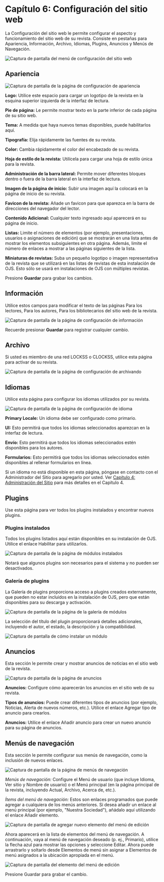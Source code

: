 # Capítulo 6: Configuración del sitio web

La Configuración del sitio web le permite configurar el aspecto y funcionamiento del sitio web de su revista. Consiste en pestañas para Apariencia, Información, Archivo, Idiomas, Plugins, Anuncios y Menús de Navegación.

![Captura de pantalla del menú de configuración del sitio web](./assets/image98.png)

## Apariencia

![Captura de pantalla de la página de configuración de apariencia](./assets/image126.png)

**Logo:** Utilice este espacio para cargar un logotipo de la revista en la esquina superior izquierda de la interfaz de lectura.

**Pie de página:** Le permite mostrar texto en la parte inferior de cada página de su sitio web.

**Tema:** A medida que haya nuevos temas disponibles, puede habilitarlos aquí.

**Tipografía:** Elija rápidamente las fuentes de su revista.

**Color:** Cambia rápidamente el color del encabezado de su revista.

**Hoja de estilo de la revista:** Utilícela para cargar una hoja de estilo única para la revista.

**Administración de la barra lateral:** Permite mover diferentes bloques dentro o fuera de la barra lateral en la interfaz de lectura.

**Imagen de la página de inicio:** Subir una imagen aquí la colocará en la página de inicio de su revista.

**Favicon de la revista:** Añade un favicon para que aparezca en la barra de direcciones del navegador del lector.

**Contenido Adicional:** Cualquier texto ingresado aquí aparecerá en su página de inicio.

**Listas:** Limite el número de elementos (por ejemplo, presentaciones, usuarios o asignaciones de edición) que se mostrarán en una lista antes de mostrar los elementos subsiguientes en otra página. Además, limite el número de enlaces a mostrar a las páginas siguientes de la lista.

**Miniaturas de revistas:** Suba un pequeño logotipo o imagen representativa de la revista que se utilizará en las listas de revistas de esta instalación de OJS. Esto sólo se usará en instalaciones de OJS con múltiples revistas.

Presione **Guardar** para grabar los cambios.

## Información

Utilice estos campos para modificar el texto de las páginas Para los lectores, Para los autores, Para los bibliotecarios del sitio web de la revista.

![Captura de pantalla de la página de configuración de información](./assets/image59.png)

Recuerde presionar **Guardar** para registrar cualquier cambio.

## Archivo

Si usted es miembro de una red LOCKSS o CLOCKSS, utilice esta página para activar de su revista.

![Captura de pantalla de la página de configuración de archivando](./assets/image157.png)

## Idiomas

Utilice esta página para configurar los idiomas utilizados por su revista.

![Captura de pantalla de la página de configuración de idioma](./assets/image116.png)

**Primary Locale:** Un idioma debe ser configurado como primario.

**UI:** Esto permitirá que todos los idiomas seleccionados aparezcan en la interfaz de lectura.

**Envío:** Esto permitirá que todos los idiomas seleccionados estén disponibles para los autores.

**Formularios:** Esto permitirá que todos los idiomas seleccionados estén disponibles al rellenar formularios en línea.

Si un idioma no está disponible en esta página, póngase en contacto con el Administrador del Sitio para agregarlo por usted. Ver  [Capítulo 4: Administración del Sitio](./site-administration.md) para más detalles en el Capítulo 4.

## Plugins
Use esta página para ver todos los plugins instalados y encontrar nuevos plugins.

### Plugins instalados
Todos los plugins listados aquí están disponibles en su instalación de OJS. Utilice el enlace Habilitar para utilizarlos.

![Captura de pantalla de la página de módulos instalados](./assets/image70.png)

Notará que algunos plugins son necesarios para el sistema y no pueden ser desactivados.

### Galería de plugins
La Galería de plugins proporciona acceso a plugins creados externamente, que pueden no estar incluidos en la instalación de OJS, pero que están disponibles para su descarga y activación.

![Captura de pantalla de la página de la galería de módulos](./assets/image54.png)

La selección del título del plugin proporcionará detalles adicionales, incluyendo el autor, el estado, la descripción y la compatibilidad.

![Captura de pantalla de cómo instalar un módulo](./assets/image62.png)

## Anuncios

Esta sección le permite crear y mostrar anuncios de noticias en el sitio web de la revista.

![Captura de pantalla de la página de anuncios](./assets/image63.png)

**Anuncios:** Configure cómo aparecerán los anuncios en el sitio web de su revista.

**Tipos de anuncios:** Puede crear diferentes tipos de anuncios (por ejemplo, Noticias, Alerta de nuevos números, etc.). Utilice el enlace Agregar tipo de anuncio para crearlos.

**Anuncios:** Utilice el enlace Añadir anuncio para crear un nuevo anuncio para su página de anuncios.

## Menús de navegación

Esta sección le permite configurar sus menús de navegación, como la inclusión de nuevos enlaces.

![Captura de pantalla de la página de menús de navegación](./assets/image81.png)

_Menús de navegación:_ Configure el Menú de usuario (que incluye Idioma, Ver sitio y Nombre de usuario) o el Menú principal (en la página principal de la revista, incluyendo Actual, Archivo, Acerca de, etc.).

_Ítems del menú de navegación:_ Estos son enlaces programados que puede agregar a cualquiera de los menús anteriores. Si desea añadir un enlace al menú principal (por ejemplo, "Nuestra Sociedad"), añádalo aquí utilizando el enlace Añadir elemento.

![Captura de pantalla de agregar nuevo elemento del menú de edición](./assets/image44.png)

Ahora aparecerá en la lista de elementos del menú de navegación. A continuación, vaya al menú de navegación deseado (p. ej., Primario), utilice la flecha azul para mostrar las opciones y seleccione Editar. Ahora puede arrastrarlo y soltarlo desde Elementos de menú sin asignar a Elementos de menú asignados a la ubicación apropiada en el menú.

![Captura de pantalla del elemento del menú de edición](./assets/image172.png)

Presione Guardar para grabar el cambio.


